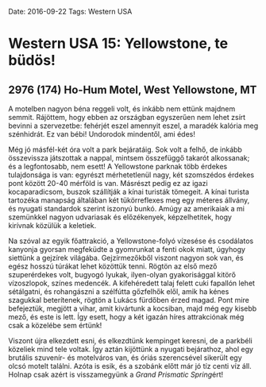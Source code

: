 Date: 2016-09-22
Tags: Western USA

# Western USA 15: Yellowstone, te büdös!

## 2976 (174) Ho-Hum Motel, West Yellowstone, MT

A motelben nagyon béna reggeli volt, és inkább nem ettünk majdnem semmit. Rájöttem, hogy ebben az országban egyszerűen nem lehet zsírt bevinni a szervezetbe: fehérjét eszel amennyit eszel, a maradék kalória meg szénhidrát. Ez van bébi! Undorodok mindentől, ami édes!

Még jó másfél-két óra volt a park bejáratáig. Sok volt a felhő, de inkább összevissza játszottak a nappal, mintsem összefüggő takarót alkossanak; és a legfontosabb, nem esett! A Yellowstone parknak több érdekes tulajdonsága is van: egyrészt mérhetetlenül nagy, két szomszédos érdekes pont között 20-40 mérföld is van. Másrészt pedig ez az igazi kocaparadicsom, buszok szállítják a kínai turisták tömegeit. A kínai turista tartozéka manapság általában két tükörreflexes meg egy méteres állvány, és nyugati standardok szerint iszonyú bunkó. Amúgy az amerikaiak a mi szemünkkel nagyon udvariasak és előzékenyek, képzelhetitek, hogy kirívnak közülük a keletiek.

Na szóval az egyik főattrakció, a Yellowstone-folyó vízesése és csodálatos kanyonja gyorsan megfeküdte a gyomrunkat a fenti okok miatt, úgyhogy siettünk a gejzírek világába. Gejzírmezőkből viszont nagyon sok van, és egész hosszú túrákat lehet közöttük tenni. Rögtön az első mező szuperérdekes volt, bugyogó lyukak, ilyen-olyan gyakorisággal kitörő vízoszlopok, színes medencék. A kifehéredett talaj felett cuki fapallón lehet sétálgatni, és rohangászni a szélfútta gőzfelhők elől, amik ha kénes szagukkal beterítenek, rögtön a Lukács fürdőben érzed magad. Pont mire befejeztük, megjött a vihar, amit kivártunk a kocsiban, majd még egy kisebb mező, és este is lett. Így esett, hogy a két igazán híres attrakciónak még csak a közelébe sem értünk!

Viszont újra elkezdett esni, és elkezdtünk kempinget keresni, de a parkbéli közeliek mind tele voltak. Így aztán kijöttünk a nyugati bejárathoz, ahol egy brutális szuvenír- és motelváros van, és óriás szerencsével sikerült egy olcsó motelt találni. Azóta is esik, és a szobánk előtt már jó tíz centi víz áll. Holnap csak azért is visszamegyünk a *Grand Prismatic Spring*ért!